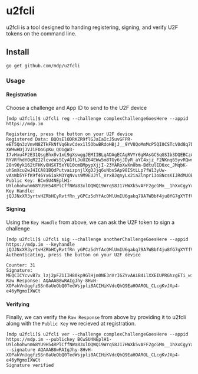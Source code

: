 # u2fcli

u2fcli is a tool designed to handing registering, signing, and verify U2F tokens on the command line.

## Install

`go get github.com/mdp/u2fcli`

### Usage


#### Registration

Choose a challenge and App ID to send to the U2F device

```
[mdp u2fcli]$ u2fcli reg --challenge complexChallengeGoesHere --appid https://mdp.im

Registering, press the button on your U2F device
Registered Data: BQQsElODRKZR9flGJaIaIcJ5uvGFPR-eET5Qn3zVmvN8ZTkFkNfVq6kvCdex1l5ObwBRdoHBjJ__9YV8QoMmMcP5QI0CSTcV0d8q7bx2UWxwskb7X0Z_8hjws-XWHwHDjJVJiFOoGpKu_QO1gW3-I7vHxu4F2E31QsgBhx0v1xL9gXswggJEMIIBLqADAgECAgRVYr6gMAsGCSqGSIb3DQEBCzAuMSwwKgYDVQQDEyNZdWJpY28gVTJGIFJvb3QgQ0EgU2VyaWFsIDQ1NzIwMDYzMTAgFw0xNDA4MDEwMDAwMDBaGA8yMDUwMDkwNDAwMDAwMFowKjEoMCYGA1UEAwwfWXViaWNvIFUyRiBFRSBTZXJpYWwgMTQzMjUzNDY4ODBZMBMGByqGSM49AgEGCCqGSM49AwEHA0IABEszH3c9gUS5mVy-RYVRfhdYOqR2I2lcvoWsSCyAGfLJuUZ64EWw5m8TGy6jJDyR_aYC4xjz_F2NKnq65yvRQwmjOzA5MCIGCSsGAQQBgsQKAgQVMS4zLjYuMS40LjEuNDE0ODIuMS41MBMGCysGAQQBguUcAgEBBAQDAgUgMAsGCSqGSIb3DQEBCwOCAQEArBbZs262s6m3bXWUs09Z9Pc-28n96yk162tFHKv0HSXT5xYU10cmBMpypXjjI-23YARoXwXn0bm-BdtulED6xc_JMqbK-uhSmXcu2wJ4ICA81BQdPutvaizpnjlXgDJjq6uNbsSAp98IStLLp7fW13yUw-vAsWb5YFfK9f46Yx6iakM3YqNvvs9M9EUJYl_VrxBJqnyLx2iaZlnpr13o8NcsKIJRdMUOBqt_ageQg3ttsyq_3LyoNcu7CQ7x8NmeCGm_6eVnZMQjDmwFdymwEN4OxfnM5MkcKCYhjqgIGruWkVHsFnJa8qjZXneVvKoiepuUQyDEJ2GcqvhU2YKY1zBEAiBhRCTflfJIhFb3k_Rkm3oT6uHcWKWuJUS1IJmCLYNvCAIgZ95Ojyj1cVSenQGcQUuOicnaClx7x_z_WhCeUwHARwU
Public Key: BCwSU4NEplH1-UYlohohwnm68YU9H54RPlCffNWa83xlOQWQ19WrqS8J17HWXk5vAFF2gcGMn__1hXxCgyYxw_k
Key Handle: jQJJNxXR3yrtvHZRbHCyRvtfRn_yGPCz5dYfAcOMlUmIU6gakq79A7WBbf4ju8fG7gXYTfVCyAGHHS_XEv2Bew
```

#### Signing

Using the `Key Handle` from above, we can ask the U2F token to sign a challenge

```
[mdp u2fcli]$ u2fcli sig --challenge anotherChallengeGoesHere --appid https://mdp.im --keyhandle jQJJNxXR3yrtvHZRbHCyRvtfRn_yGPCz5dYfAcOMlUmIU6gakq79A7WBbf4ju8fG7gXYTfVCyAGHHS_XEv2Bew
Authenticating, press the button on your U2F device

Counter: 31
Signature: MEQCICYcvvB7x_lzj2pFZ1IIH80kp9GlHjm0NE3nVrI6ZYvAAiB4ilXXEIUPRGhzgETi_wi3ICryV6ePnuOsjIJqCF1grQ
Raw Response: AQAAAB8wRAIgJhy-8HvH-XOPakVnUggfzSSn0aUeObQ0TedWsjpli8ACIHiKVdcQhQ9EaHOAROL_CLcgKvJXp4-e46yMgmoIXWCt
```

#### Verifying

Finally, we can verify the `Raw Response` from above by providing it to u2fcli along with the `Public Key` we recieved at registration.

```
[mdp u2fcli]$ u2fcli ver --challenge complexChallengeGoesHere --appid https://mdp.im --publickey BCwSU4NEplH1-UYlohohwnm68YU9H54RPlCffNWa83xlOQWQ19WrqS8J17HWXk5vAFF2gcGMn__1hXxCgyYxw_k --signature AQAAAB8wRAIgJhy-8HvH-XOPakVnUggfzSSn0aUeObQ0TedWsjpli8ACIHiKVdcQhQ9EaHOAROL_CLcgKvJXp4-e46yMgmoIXWCt
Signature verified
```
